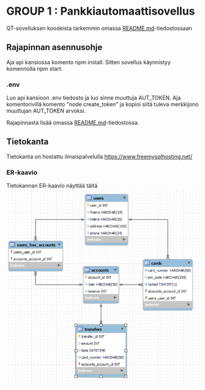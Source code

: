 # GROUP 1 : Pankkiautomaattisovellus

QT-sovelluksen koodeista tarkemmin omassa [README.md](https://github.com/bank-2022/group1/tree/main/bankautomat#readme)-tiedostossaan

## Rajapinnan asennusohje
Aja api kansiossa komento npm install. Sitten sovellus käynnistyy komennolla npm start.

### .env
Luo api kansioon .env tiedosto ja luo sinne muuttuja AUT_TOKEN. Aja komentorivillä komento "node create_token" ja kopioi siitä tuleva merkkijono muuttujan AUT_TOKEN arvoksi.

Rajapinnasta lisää omassa [README.md](https://github.com/bank-2022/group1/tree/main/api#readme)-tiedostossa.

## Tietokanta
Tietokanta on hostattu ilmaispalvelulla https://www.freemysqlhosting.net/

### ER-kaavio
Tietokannan ER-kaavio näyttää tältä <img src="Documents/tietokanta-er-kaavio.png">
